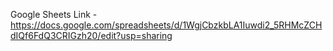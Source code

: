Google Sheets Link - https://docs.google.com/spreadsheets/d/1WgjCbzkbLA1Iuwdi2_5RHMcZCHdIQf6FdQ3CRIGzh20/edit?usp=sharing
